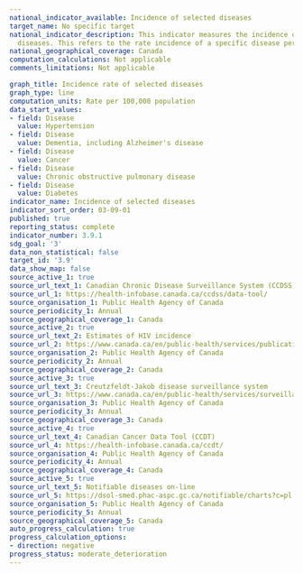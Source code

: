 ```yaml
---
national_indicator_available: Incidence of selected diseases
target_name: No specific target
national_indicator_description: This indicator measures the incidence of 10 selected
  diseases. This refers to the rate incidence of a specific disease per 100,000 population.
national_geographical_coverage: Canada
computation_calculations: Not applicable
comments_limitations: Not applicable

graph_title: Incidence rate of selected diseases
graph_type: line
computation_units: Rate per 100,000 population
data_start_values:
- field: Disease
  value: Hypertension
- field: Disease
  value: Dementia, including Alzheimer's disease
- field: Disease
  value: Cancer
- field: Disease
  value: Chronic obstructive pulmonary disease
- field: Disease
  value: Diabetes
indicator_name: Incidence of selected diseases
indicator_sort_order: 03-09-01
published: true
reporting_status: complete
indicator_number: 3.9.1
sdg_goal: '3'
data_non_statistical: false
target_id: '3.9'
data_show_map: false
source_active_1: true
source_url_text_1: Canadian Chronic Disease Surveillance System (CCDSS)
source_url_1: https://health-infobase.canada.ca/ccdss/data-tool/
source_organisation_1: Public Health Agency of Canada
source_periodicity_1: Annual
source_geographical_coverage_1: Canada
source_active_2: true
source_url_text_2: Estimates of HIV incidence
source_url_2: https://www.canada.ca/en/public-health/services/publications/diseases-conditions/summary-estimates-hiv-incidence-prevalence-canadas-progress-90-90-90.html
source_organisation_2: Public Health Agency of Canada
source_periodicity_2: Annual
source_geographical_coverage_2: Canada
source_active_3: true
source_url_text_3: Creutzfeldt-Jakob disease surveillance system
source_url_3: https://www.canada.ca/en/public-health/services/surveillance/blood-safety-contribution-program/creutzfeldt-jakob-disease/cjd-surveillance-system.html
source_organisation_3: Public Health Agency of Canada
source_periodicity_3: Annual
source_geographical_coverage_3: Canada
source_active_4: true
source_url_text_4: Canadian Cancer Data Tool (CCDT)
source_url_4: https://health-infobase.canada.ca/ccdt/
source_organisation_4: Public Health Agency of Canada
source_periodicity_4: Annual
source_geographical_coverage_4: Canada
source_active_5: true
source_url_text_5: Notifiable diseases on-line
source_url_5: https://dsol-smed.phac-aspc.gc.ca/notifiable/charts?c=pl
source_organisation_5: Public Health Agency of Canada
source_periodicity_5: Annual
source_geographical_coverage_5: Canada
auto_progress_calculation: true
progress_calculation_options:
- direction: negative
progress_status: moderate_deterioration
---
```

